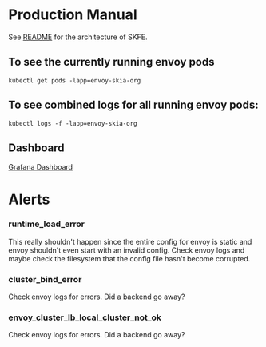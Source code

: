 # Production Manual

See [README](./README.md) for the architecture of SKFE.

## To see the currently running envoy pods

    kubectl get pods -lapp=envoy-skia-org

## To see combined logs for all running envoy pods:

    kubectl logs -f -lapp=envoy-skia-org

## Dashboard

[Grafana Dashboard](https://grafana2.skia.org/d/cEEFW_pZk/skfe)

# Alerts

### runtime_load_error

This really shouldn't happen since the entire config for envoy is static and
envoy shouldn't even start with an invalid config. Check envoy logs and maybe
check the filesystem that the config file hasn't become corrupted.

### cluster_bind_error

Check envoy logs for errors. Did a backend go away?

### envoy_cluster_lb_local_cluster_not_ok

Check envoy logs for errors. Did a backend go away?
